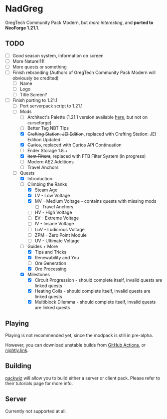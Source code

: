 # NadGreg

GregTech Community Pack Modern, but *more interesting*, and **ported to NeoForge 1.21.1**.

## TODO

- [ ] Good season system, information on screen
- [ ] More Nature!11!
- [ ] More quests or something
- [ ] Finish rebranding (Authors of GregTech Community Pack Modern will obviously be credited)
    - [ ] Name
    - [ ] Logo
    - [ ] Title Screen?
- [ ] Finish porting to 1.21.1
    - [ ] Port serverpack script to 1.21.1
    - [ ] Mods
        - [ ] Architect's Palette (1.21.1 version available [here](https://github.com/theendercore/Architects-Palette), but not on curseforge)
        - [ ] Better Tag NBT Tips
        - [x] ~~Crafting Station: JEI Edition~~, replaced with Crafting Station: JEI Edition Updated
        - [x] ~~Curios~~, replaced with Curios API Continuation
        - [ ] Ender Storage 1.8.+
        - [x] ~~Item Filters~~, replaced with FTB Filter System (in progress)
        - [ ] Modern AE2 Additions
        - [ ] Travel Anchors
    - [ ] Quests
        - [x] Introduction
        - [ ] Climbing the Ranks
            - [x] Steam Age
            - [x] LV - Low Voltage
            - [x] MV - Medium Voltage - contains quests with missing mods
                - [ ] Travel Anchors
            - [ ] HV - High Voltage
            - [ ] EV - Extreme Voltage
            - [ ] IV - Insane Voltage
            - [ ] LuV - Ludicrous Voltage
            - [ ] ZPM - Zero Point Module
            - [ ] UV - Ultimate Voltage
        - [ ] Guides + More
            - [x] Tips and Tricks
            - [x] Renewability and You
            - [ ] Ore Generation
            - [x] Ore Processing
        - [x] Milestones
             - [x] Circuit Progression - should complete itself, invalid quests are linked quests
             - [x] Heating Coils - should complete itself, invalid quests are linked quests
             - [x] Multiblock Dilemma - should complete itself, invalid quests are linked quests

## Playing

Playing is not recommended yet, since the modpack is still in pre-alpha.

However, you can download unstable builds from [GitHub Actions](https://github.com/Nadwey/GregTech-Modern-Community-Pack/actions/workflows/build.yml), or [nightly.link](https://nightly.link/Nadwey/GregTech-Modern-Community-Pack/workflows/build/main?preview).

## Building

[packwiz](https://packwiz.infra.link/) will allow you to build either a server or client pack.
Please refer to their tutorials page for more info.

## Server

Currently not supported at all.
